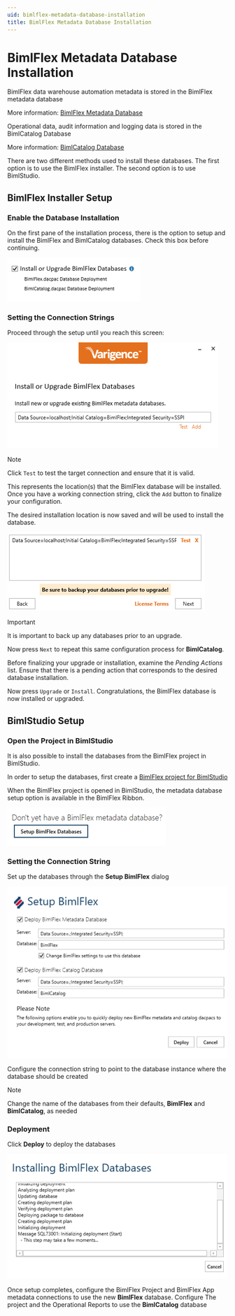 ```yaml
---
uid: bimlflex-metadata-database-installation
title: BimlFlex Metadata Database Installation
---
```

# BimlFlex Metadata Database Installation

BimlFlex data warehouse automation metadata is stored in the BimlFlex metadata database

More information: [BimlFlex Metadata Database](../metadata-databases/bimlflex-database.md)

Operational data, audit information and logging data is stored in the BimlCatalog Database

More information: [BimlCatalog Database](../metadata-databases/bimlcatalog-database.md)

There are two different methods used to install these databases. The first option is to use the BimlFlex installer. The second option is to use BimlStudio. 

## BimlFlex Installer Setup

### Enable the Database Installation

On the first pane of the installation process, there is the option to setup and install the BimlFlex and BimlCatalog databases. Check this box before continuing.

![Setup BimlFlex Button -border-image](images/bfxinstalldbs.png "Setup BimlFlex Button")

### Setting the Connection Strings

Proceed through the setup until you reach this screen:

![Configure your connection -border-image](images/installer-db-configuration.png "Configure Your Connection")

>[!NOTE]
> Click `Test` to test the target connection and ensure that it is valid.

This represents the location(s) that the BimlFlex database will be installed. Once you have a working connection string, click the `Add` button to finalize your configuration.

The desired installation location is now saved and will be used to install the database.

![Finalized installation locations -border-image](images/addedlocations.png "Installation locations")  

>[!IMPORTANT]
> It is important to back up any databases prior to an upgrade.

Now press `Next` to repeat this same configuration process for **BimlCatalog**.

Before finalizing your upgrade or installation, examine the *Pending Actions* list. Ensure that there is a pending action that corresponds to the desired database installation.

Now press `Upgrade` or `Install`. Congratulations, the BimlFlex database is now installed or upgraded.

## BimlStudio Setup

### Open the Project in BimlStudio

It is also possible to install the databases from the BimlFlex project in BimlStudio.

In order to setup the databases, first create a [BimlFlex project for BimlStudio](xref:bimlflex-setup-bimlstudio-project)

When the BimlFlex project is opened in BimlStudio, the metadata database setup option is available in the BimlFlex Ribbon.

![Setup BimlFlex Button -border-image](images/metadata-database-setup-btn.png "Setup BimlFlex Button")  

### Setting the Connection String

Set up the databases through the **Setup BimlFlex** dialog

![Setup BimlFlex Dialog Box -border-image](images/metadata-database-setup-dialog.png "Setup BimlFlex Dialog Box")

Configure the connection string to point to the database instance where the database should be created

> [!NOTE]
> Change the name of the databases from their defaults, **BimlFlex** and **BimlCatalog**, as needed

### Deployment

Click **Deploy** to deploy the databases

![Deploying BimlFlex Databases -border-image](images/installing-text.png "Deploying BimlFlex Databases")

Once setup completes, configure the BimlFlex Project and BimlFlex App metadata connections to use the new **BimlFlex** database. Configure The project and the Operational Reports to use the **BimlCatalog** database

